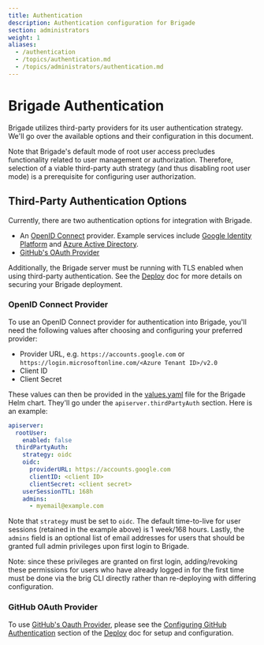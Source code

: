 ```yaml
---
title: Authentication
description: Authentication configuration for Brigade
section: administrators
weight: 1
aliases:
  - /authentication
  - /topics/authentication.md
  - /topics/administrators/authentication.md
---
```


# Brigade Authentication

Brigade utilizes third-party providers for its user authentication strategy.
We'll go over the available options and their configuration in this document.

Note that Brigade's default mode of root user access precludes functionality
related to user management or authorization. Therefore, selection of a viable
third-party auth strategy (and thus disabling root user mode) is a
prerequisite for configuring user authorization.

## Third-Party Authentication Options

Currently, there are two authentication options for integration with Brigade.

  * An [OpenID Connect] provider. Example services include [Google
  Identity Platform] and [Azure Active Directory].
  * [GitHub's OAuth Provider]

Additionally, the Brigade server must be running with TLS enabled when using
third-party authentication.  See the [Deploy] doc for more details on securing
your Brigade deployment.

[OpenID Connect]: https://openid.net/connect/
[Google Identity Platform]: https://cloud.google.com/identity-platform
[Azure Active Directory]: https://azure.microsoft.com/en-us/services/active-directory/
[GitHub's OAuth Provider]: https://docs.github.com/en/developers/apps/building-oauth-apps/authorizing-oauth-apps
[Deploy]: /topics/operator/deploy

### OpenID Connect Provider

To use an OpenID Connect provider for authentication into Brigade, you'll need
the following values after choosing and configuring your preferred provider:

  * Provider URL, e.g. `https://accounts.google.com` or
    `https://login.microsoftonline.com/<Azure Tenant ID>/v2.0`
  * Client ID
  * Client Secret

These values can then be provided in the [values.yaml] file for the Brigade
Helm chart. They'll go under the `apiserver.thirdPartyAuth` section.  Here is
an example:

```yaml
apiserver:
  rootUser:
    enabled: false
  thirdPartyAuth:
    strategy: oidc
    oidc:
      providerURL: https://accounts.google.com
      clientID: <client ID>
      clientSecret: <client secret>
    userSessionTTL: 168h
    admins:
      - myemail@example.com
```

Note that `strategy` must be set to `oidc`. The default time-to-live for user
sessions (retained in the example above) is 1 week/168 hours. Lastly, the
`admins` field is an optional list of email addresses for users that should
be granted full admin privileges upon first login to Brigade.

Note: since these privileges are granted on first login, adding/revoking these
permissions for users who have already logged in for the first time must be
done via the brig CLI directly rather than re-deploying with differing
configuration.

[values.yaml]: https://github.com/brigadecore/brigade/blob/v2/charts/brigade/values.yaml

### GitHub OAuth Provider

To use [GitHub's Oauth Provider], please see the
[Configuring GitHub Authentication] section of the [Deploy] doc for
setup and configuration.

[Configuring Github Authentication]: /topics/operators/deploy#configuring-github-authentication
